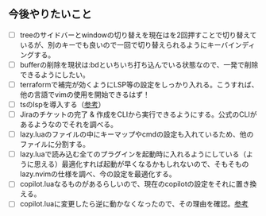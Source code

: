 ## 今後やりたいこと

- [ ] treeのサイドバーとwindowの切り替えを現在は<C-w>を2回押すことで切り替えているが、別のキーでも良いので一回で切り替えられるようにキーバインディングする。
- [ ] bufferの削除を現状は:bdといちいち打ち込んでいる状態なので、一発で削除できるようにしたい。
- [ ] terraformで補完が効くようにLSP等の設定をしっかり入れる。こうすれば、他の言語でvimの使用を開始できるはず！
- [ ] tsのlspを導入する（[参考](https://coralpink.github.io/commentary/neovim/lsp/mason.html)）
- [ ] Jiraのチケットの完了 & 作成をCLIから実行できるようにする。公式のCLIがあるようなのでそれを調べる。
- [ ] lazy.luaのファイルの中にキーマップやcmdの設定も入れているため、他のファイルに分割する。
- [ ] lazy.luaで読み込む全てのプラグインを起動時に入れるようにしている（ように思える）最適化すれば起動が早くなるかもしれないので、そもそものlazy.nvimの仕様を調べ、今の設定を最適化する。
- [ ] copilot.luaなるものがあるらしいので、現在のcopilotの設定をそれに置き換える。
- [ ] copilot.luaに変更したら逆に動かなくなったので、その理由を確認。[参考](https://github.com/zbirenbaum/copilot.lua/issues/443)
